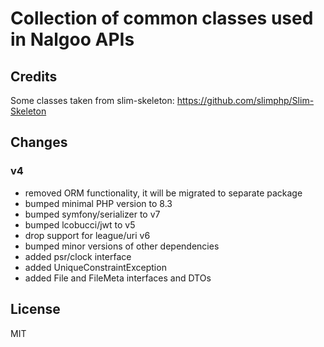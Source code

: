 Collection of common classes used in Nalgoo APIs
================================================

Credits
-------
Some classes taken from slim-skeleton: https://github.com/slimphp/Slim-Skeleton

Changes
-------

### v4

- removed ORM functionality, it will be migrated to separate package
- bumped minimal PHP version to 8.3
- bumped symfony/serializer to v7
- bumped lcobucci/jwt to v5
- drop support for league/uri v6
- bumped minor versions of other dependencies
- added psr/clock interface
- added UniqueConstraintException
- added File and FileMeta interfaces and DTOs

License
-------
MIT
